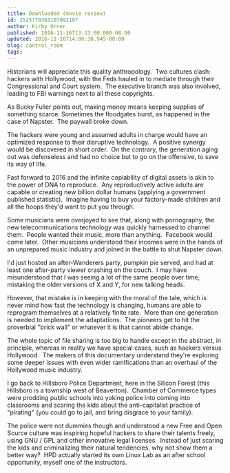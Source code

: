 ```yaml
---
title: Downloaded (movie review)
id: 2525770363107092107
author: Kirby Urner
published: 2016-11-16T13:33:00.000-08:00
updated: 2016-11-16T14:06:30.945-08:00
blog: control_room
tags: 
---
```


[](https://www.flickr.com/photos/kirbyurner/30967779765/in/dateposted-public/)

Historians will appreciate this quality anthropology.  Two cultures clash:  hackers with Hollywood, with the Feds hauled in to mediate through their Congressional and Court system.  The executive branch was also involved, leading to FBI warnings next to all these copyrights.

As Bucky Fuller points out, making money means keeping supplies of something scarce. Sometimes the floodgates burst, as happened in the case of Napster.  The paywall broke down.

The hackers were young and assumed adults in charge would have an optimized response to their disruptive technology.  A positive synergy would be discovered in short order.  On the contrary, the generation aging out was defenseless and had no choice but to go on the offensive, to save its way of life.

Fast forward to 2016 and the infinite copiability of digital assets is akin to the power of DNA to reproduce.  Any reproductively active adults are capable or creating new billion dollar humans (applying a government published statistic).  Imagine having to buy your factory-made children and all the hoops they'd want to put you through.

Some musicians were overjoyed to see that, along with pornography, the new telecommunications technology was quickly harnessed to channel them.  People wanted their music, more than anything.  Facebook would come later.  Other musicians understood their incomes were in the hands of an unprepared music industry and joined in the battle to shut Napster down.

I'd just hosted an after-Wanderers party, pumpkin pie served, and had at least one after-party viewer crashing on the couch.  I may have misunderstood that I was seeing a lot of the same people over time, mistaking the older versions of X and Y, for new talking heads.

However, that mistake is in keeping with the moral of the tale, which is never mind how fast the technology is changing, humans are able to reprogram themselves at a relatively finite rate.  More than one generation is needed to implement the adaptations.  The pioneers get to hit the proverbial "brick wall" or whatever it is that cannot abide change.

The whole topic of file sharing is too big to handle except in the abstract, in principle, whereas in reality we have special cases, such as hackers versus Hollywood.  The makers of this documentary understand they're exploring some deeper issues with even wider ramifications than an overhaul of the Hollywood music industry.

I go back to Hillsboro Police Department, here in the Silicon Forest (this Hillsboro is a township west of Beaverton).  Chamber of Commerce types were prodding public schools into yoking police into coming into classrooms and scaring the kids about the anti-capitalist practice of "pirating" (you could go to jail, and bring disgrace to your family).

The police were not dummies though and understood a new Free and Open Source culture was inspiring hopeful hackers to share their talents freely, using GNU / GPL and other innovative legal licenses.  Instead of just scaring the kids and criminalizing their natural tendencies, why not show them a better way?  HPD actually started its own Linux Lab as an after school opportunity, myself one of the instructors.

[](https://www.flickr.com/photos/kirbyurner/30922121531/in/dateposted-public/)